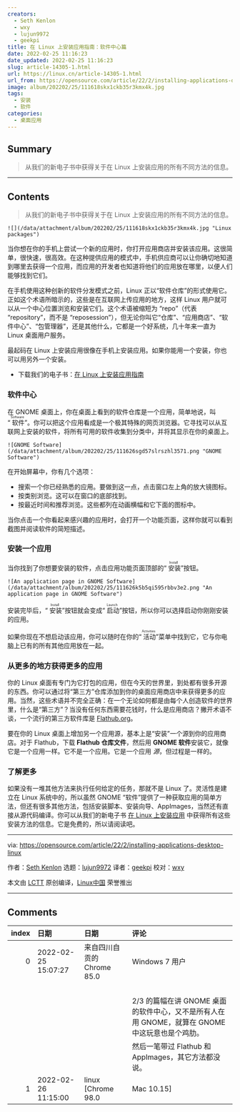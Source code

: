 ```yaml
---
creators:
  - Seth Kenlon
  - wxy
  - lujun9972
  - geekpi
title: 在 Linux 上安装应用指南：软件中心篇
date: 2022-02-25 11:16:23
date_updated: 2022-02-25 11:16:23
slug: article-14305-1.html
url: https://linux.cn/article-14305-1.html
url_from: https://opensource.com/article/22/2/installing-applications-desktop-linux
image: album/202202/25/111618skx1ckb35r3kmx4k.jpg
tags:
  - 安装
  - 软件
categories:
  - 桌面应用
---
```


## Summary

> 从我们的新电子书中获得关于在 Linux 上安装应用的所有不同方法的信息。

***

<!-- more -->

## Contents

> 
> 从我们的新电子书中获得关于在 Linux 上安装应用的所有不同方法的信息。
> 
> 
> 

`![](/data/attachment/album/202202/25/111618skx1ckb35r3kmx4k.jpg "Linux packages")`

当你想在你的手机上尝试一个新的应用时，你打开应用商店并安装该应用。这很简单，很快速，很高效。在这种提供应用的模式中，手机供应商可以让你确切地知道到哪里去获得一个应用，而应用的开发者也知道将他们的应用放在哪里，以便人们能够找到它们。

在手机使用这种创新的软件分发模式之前，Linux 正以“软件仓库”的形式使用它。正如这个术语所暗示的，这些是在互联网上传应用的地方，这样 Linux 用户就可以从一个中心位置浏览和安装它们。这个术语被缩短为 “repo”（代表 “repository”，而不是 “reposession”），但无论你叫它“仓库”、“应用商店”、“软件中心”、“包管理器”，还是其他什么，它都是一个好系统，几十年来一直为 Linux 桌面用户服务。

最起码在 Linux 上安装应用很像在手机上安装应用。如果你能用一个安装，你也可以用另外一个安装。

* 下载我们的电子书：[在 Linux 上安装应用指南](https://opensource.com/downloads/installing-linux-applications-ebook)

### 软件中心

在 GNOME 桌面上，你在桌面上看到的软件仓库是一个应用，简单地说，叫 “<ruby> 软件 <rt>  Software </rt></ruby>”。你可以把这个应用看成是一个极其特殊的网页浏览器。它寻找可以从互联网上安装的软件，将所有可用的软件收集到分类中，并将其显示在你的桌面上。

`![GNOME Software](/data/attachment/album/202202/25/111626sgd57slrszhl3571.png "GNOME Software")`

在开始屏幕中，你有几个选项：

* 搜索一个你已经熟悉的应用。要做到这一点，点击窗口左上角的放大镜图标。
* 按类别浏览。这可以在窗口的底部找到。
* 按最近时间和推荐浏览。这些都列在动画横幅和它下面的图标中。

当你点击一个你看起来感兴趣的应用时，会打开一个功能页面，这样你就可以看到截图并阅读软件的简短描述。

### 安装一个应用

当你找到了你想要安装的软件，点击应用功能页面顶部的“<ruby> 安装 <rt>  Install </rt></ruby>”按钮。

`![An application page in GNOME Software](/data/attachment/album/202202/25/111626k5b5qi595rbbv3e2.png "An application page in GNOME Software")`

安装完毕后，“<ruby> 安装 <rt>  Install </rt></ruby>”按钮就会变成“<ruby> 启动 <rt>  Launch </rt></ruby>”按钮，所以你可以选择启动你刚刚安装的应用。

如果你现在不想启动该应用，你可以随时在你的“<ruby> 活动 <rt>  Activities </rt></ruby>”菜单中找到它，它与你电脑上已有的所有其他应用放在一起。

### 从更多的地方获得更多的应用

你的 Linux 桌面有专门为它打包的应用，但在今天的世界里，到处都有很多开源的东西。你可以通过将“第三方”仓库添加到你的桌面应用商店中来获得更多的应用。当然，这些术语并不完全正确：在一个无论如何都是由每个人创造软件的世界里，什么是“第三方”？当没有任何东西需要花钱时，什么是应用商店？撇开术语不谈，一个流行的第三方软件库是 [Flathub.org](http://flathub.org/setup)。

要在你的 Linux 桌面上增加另一个应用源，基本上是“安装”一个源到你的应用商店。对于 Flathub，下载 **Flathub 仓库文件**，然后用 **GNOME 软件**安装它，就像它是一个应用一样。它不是一个应用。它是一个应用 *源*，但过程是一样的。

### 了解更多

如果没有一堆其他方法来执行任何给定的任务，那就不是 Linux 了。灵活性是建立在 Linux 系统中的，所以虽然 GNOME “软件”提供了一种获取应用的简单方法，但还有很多其他方法，包括安装脚本、安装向导、AppImages，当然还有直接从源代码编译。你可以从我们的新电子书 [在 Linux 上安装应用](https://opensource.com/downloads/installing-linux-applications-ebook) 中获得所有这些安装方法的信息。它是免费的，所以请阅读吧。

---

via: <https://opensource.com/article/22/2/installing-applications-desktop-linux>

作者：[Seth Kenlon](https://opensource.com/users/seth) 选题：[lujun9972](https://github.com/lujun9972) 译者：[geekpi](https://github.com/geekpi) 校对：[wxy](https://github.com/wxy)

本文由 [LCTT](https://github.com/LCTT/TranslateProject) 原创编译，[Linux中国](https://linux.cn/) 荣誉推出

***

## Comments

|   index | 日期                | 日期                                      | 评论                                                                                                                                    |
|--------:|:--------------------|:------------------------------------------|:----------------------------------------------------------------------------------------------------------------------------------------|
|       0 | 2022-02-25 15:07:27 | 来自四川自贡的 Chrome 85.0|Windows 7 用户 | 这是老外的推广水文吧。<br />                                                                         |
|         |                     |                                           | <br />                                                                                               |
|         |                     |                                           | 2/3 的篇幅在讲 GNOME 桌面的软件中心，又不是所有人在用 GNOME，就算在 GNOME 中这玩意也是个鸡肋。<br />                                    |
|         |                     |                                           | 然后一笔带过 Flathub 和 AppImages，其它方法都没说。                                                                  |
|       1 | 2022-02-26 11:15:00 | linux [Chrome 98.0|Mac 10.15]             | 其实是为了推广它的电子书，电子书里面全面。                                                           |
